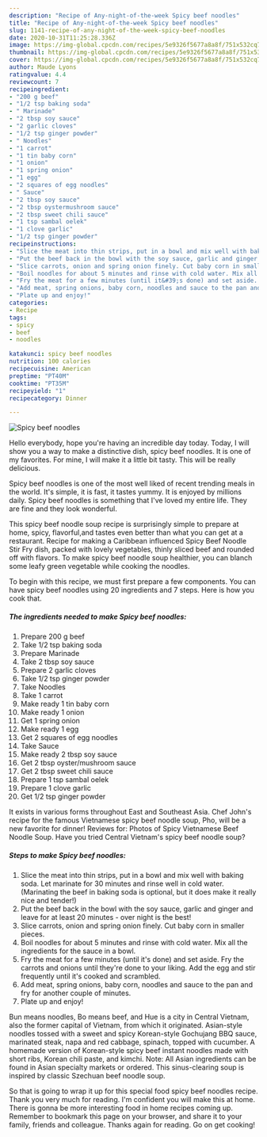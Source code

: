 ```yaml
---
description: "Recipe of Any-night-of-the-week Spicy beef noodles"
title: "Recipe of Any-night-of-the-week Spicy beef noodles"
slug: 1141-recipe-of-any-night-of-the-week-spicy-beef-noodles
date: 2020-10-31T11:25:28.336Z
image: https://img-global.cpcdn.com/recipes/5e9326f5677a8a8f/751x532cq70/spicy-beef-noodles-recipe-main-photo.jpg
thumbnail: https://img-global.cpcdn.com/recipes/5e9326f5677a8a8f/751x532cq70/spicy-beef-noodles-recipe-main-photo.jpg
cover: https://img-global.cpcdn.com/recipes/5e9326f5677a8a8f/751x532cq70/spicy-beef-noodles-recipe-main-photo.jpg
author: Maude Lyons
ratingvalue: 4.4
reviewcount: 7
recipeingredient:
- "200 g beef"
- "1/2 tsp baking soda"
- " Marinade"
- "2 tbsp soy sauce"
- "2 garlic cloves"
- "1/2 tsp ginger powder"
- " Noodles"
- "1 carrot"
- "1 tin baby corn"
- "1 onion"
- "1 spring onion"
- "1 egg"
- "2 squares of egg noodles"
- " Sauce"
- "2 tbsp soy sauce"
- "2 tbsp oystermushroom sauce"
- "2 tbsp sweet chili sauce"
- "1 tsp sambal oelek"
- "1 clove garlic"
- "1/2 tsp ginger powder"
recipeinstructions:
- "Slice the meat into thin strips, put in a bowl and mix well with baking soda. Let marinate for 30 minutes and rinse well in cold water. (Marinating the beef in baking soda is optional, but it does make it really nice and tender!)"
- "Put the beef back in the bowl with the soy sauce, garlic and ginger and leave for at least 20 minutes - over night is the best!"
- "Slice carrots, onion and spring onion finely. Cut baby corn in smaller pieces."
- "Boil noodles for about 5 minutes and rinse with cold water. Mix all the ingredients for the sauce in a bowl."
- "Fry the meat for a few minutes (until it&#39;s done) and set aside. Fry the carrots and onions until they&#39;re done to your liking. Add the egg and stir frequently until it&#39;s cooked and scrambled."
- "Add meat, spring onions, baby corn, noodles and sauce to the pan and fry for another couple of minutes."
- "Plate up and enjoy!"
categories:
- Recipe
tags:
- spicy
- beef
- noodles

katakunci: spicy beef noodles 
nutrition: 100 calories
recipecuisine: American
preptime: "PT40M"
cooktime: "PT35M"
recipeyield: "1"
recipecategory: Dinner

---
```



![Spicy beef noodles](https://img-global.cpcdn.com/recipes/5e9326f5677a8a8f/751x532cq70/spicy-beef-noodles-recipe-main-photo.jpg)

Hello everybody, hope you're having an incredible day today. Today, I will show you a way to make a distinctive dish, spicy beef noodles. It is one of my favorites. For mine, I will make it a little bit tasty. This will be really delicious.

Spicy beef noodles is one of the most well liked of recent trending meals in the world. It's simple, it is fast, it tastes yummy. It is enjoyed by millions daily. Spicy beef noodles is something that I've loved my entire life. They are fine and they look wonderful.

This spicy beef noodle soup recipe is surprisingly simple to prepare at home, spicy, flavorful,and tastes even better than what you can get at a restaurant. Recipe for making a Caribbean influenced Spicy Beef Noodle Stir Fry dish, packed with lovely vegetables, thinly sliced beef and rounded off with flavors. To make spicy beef noodle soup healthier, you can blanch some leafy green vegetable while cooking the noodles.


To begin with this recipe, we must first prepare a few components. You can have spicy beef noodles using 20 ingredients and 7 steps. Here is how you cook that.

<!--inarticleads1-->

##### The ingredients needed to make Spicy beef noodles:

1. Prepare 200 g beef
1. Take 1/2 tsp baking soda
1. Prepare  Marinade
1. Take 2 tbsp soy sauce
1. Prepare 2 garlic cloves
1. Take 1/2 tsp ginger powder
1. Take  Noodles
1. Take 1 carrot
1. Make ready 1 tin baby corn
1. Make ready 1 onion
1. Get 1 spring onion
1. Make ready 1 egg
1. Get 2 squares of egg noodles
1. Take  Sauce
1. Make ready 2 tbsp soy sauce
1. Get 2 tbsp oyster/mushroom sauce
1. Get 2 tbsp sweet chili sauce
1. Prepare 1 tsp sambal oelek
1. Prepare 1 clove garlic
1. Get 1/2 tsp ginger powder


It exists in various forms throughout East and Southeast Asia. Chef John&#39;s recipe for the famous Vietnamese spicy beef noodle soup, Pho, will be a new favorite for dinner! Reviews for: Photos of Spicy Vietnamese Beef Noodle Soup. Have you tried Central Vietnam&#39;s spicy beef noodle soup? 

<!--inarticleads2-->

##### Steps to make Spicy beef noodles:

1. Slice the meat into thin strips, put in a bowl and mix well with baking soda. Let marinate for 30 minutes and rinse well in cold water. (Marinating the beef in baking soda is optional, but it does make it really nice and tender!)
1. Put the beef back in the bowl with the soy sauce, garlic and ginger and leave for at least 20 minutes - over night is the best!
1. Slice carrots, onion and spring onion finely. Cut baby corn in smaller pieces.
1. Boil noodles for about 5 minutes and rinse with cold water. Mix all the ingredients for the sauce in a bowl.
1. Fry the meat for a few minutes (until it&#39;s done) and set aside. Fry the carrots and onions until they&#39;re done to your liking. Add the egg and stir frequently until it&#39;s cooked and scrambled.
1. Add meat, spring onions, baby corn, noodles and sauce to the pan and fry for another couple of minutes.
1. Plate up and enjoy!


Bun means noodles, Bo means beef, and Hue is a city in Central Vietnam, also the former capital of Vietnam, from which it originated. Asian-style noodles tossed with a sweet and spicy Korean-style Gochujang BBQ sauce, marinated steak, napa and red cabbage, spinach, topped with cucumber. A homemade version of Korean-style spicy beef instant noodles made with short ribs, Korean chili paste, and kimchi. Note: All Asian ingredients can be found in Asian specialty markets or ordered. This sinus-clearing soup is inspired by classic Szechuan beef noodle soup. 

So that is going to wrap it up for this special food spicy beef noodles recipe. Thank you very much for reading. I'm confident you will make this at home. There is gonna be more interesting food in home recipes coming up. Remember to bookmark this page on your browser, and share it to your family, friends and colleague. Thanks again for reading. Go on get cooking!
